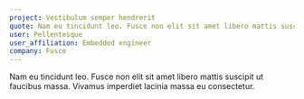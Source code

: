 ```yaml
---
project: Vestibulum semper hendrerit
quote: Nam eu tincidunt leo. Fusce non elit sit amet libero mattis suscipit ut faucibus massa. Vivamus imperdiet lacinia massa eu consectetur.
user: Pellentesque
user_affiliation: Embedded engineer
company: Fusce
---
```


Nam eu tincidunt leo. Fusce non elit sit amet libero mattis suscipit ut faucibus massa. Vivamus
imperdiet lacinia massa eu consectetur.
